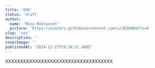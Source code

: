 ```yaml
---
title: 'XXX'
status: 'draft'
author:
  name: 'Reza Nikravesh'
  picture: 'https://avatars.githubusercontent.com/u/36360043?v=4'
slug: 'xxx'
description: ''
coverImage: ''
publishedAt: '2024-11-27T19:34:31.480Z'
---
```


XXXXXXXXXXXXXXXXXXXXXXXXXXXXXXXXXXXX